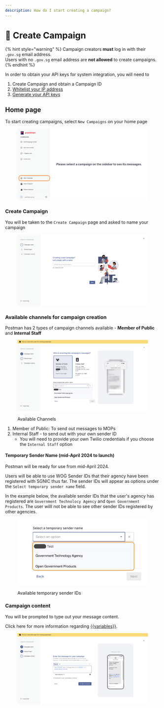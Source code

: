 ```yaml
---
description: How do I start creating a campaign?
---
```


# 📢 Create Campaign

{% hint style="warning" %}
Campaign creators **must** log in with their `.gov.sg` email address. \
Users with no `.gov.sg` email address are **not allowed** to create campaigns.&#x20;
{% endhint %}

In order to obtain your API keys for system integration, you will need to&#x20;

1. Create Campaign and obtain a Campaign ID
2. [Whitelist your IP address](campaign-settings.md#ip-address-whitelisting)
3. [Generate your API keys](campaign-settings.md#api-keys)

## Home page

To start creating campaigns, select `New Campaigns` on your home page

<figure><img src="../.gitbook/assets/home_default.png" alt=""><figcaption></figcaption></figure>

### Create Campaign

You will be taken to the `Create Campaign` page and asked to name your campaign

<figure><img src="../.gitbook/assets/create_name_campaign.png" alt=""><figcaption></figcaption></figure>

### Available channels for campaign creation

Postman has 2 types of campaign channels available - **Member of Public** and **Internal Staff**

<figure><img src="../.gitbook/assets/Campaign_create_updated (1).png" alt=""><figcaption><p>Available Channels</p></figcaption></figure>

1. Member of Public: To send out messages to MOPs
2. Internal Staff - to send out with your own sender ID
   * You will need to provide your own Twilio credentials if you choose the `Internal Staff` option

#### Temporary Sender Name (mid-April 2024 to launch)

Postman will be ready for use from mid-April 2024.&#x20;

Users will be able to use WOG Sender IDs that their agency have been registered with SGNIC thus far. The sender IDs will appear as options under the `Select temporary sender name` field.



In the example below, the available sender IDs that the user's agency has registered are `Government Technolocy Agency` and `Open Government Products`. The user willl not be able to see other sender IDs registered by other agencies.&#x20;

<figure><img src="../.gitbook/assets/Campaign_crete_temporary_sender_name.png" alt=""><figcaption><p>Available temporary sender IDs</p></figcaption></figure>

### Campaign content

You will be prompted to type out your message content.&#x20;

Click here for more information regarding [\{{variables\}}](create-message.md#variables).

<figure><img src="../.gitbook/assets/create_message (4).png" alt=""><figcaption></figcaption></figure>
